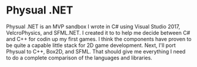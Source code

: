 # Physual .NET

Physual .NET is an MVP sandbox I wrote in C# using Visual Studio 2017, VelcroPhysics, and SFML.NET.  I created it to to help me decide between C# and C++ for codin up my first games.  I think the components have proven to be quite a capable little stack for 2D game development.  Next, I'll port Physual to C++, Box2D, and SFML.  That should give me everything I need to do a complete comparison of the languages and libraries.
